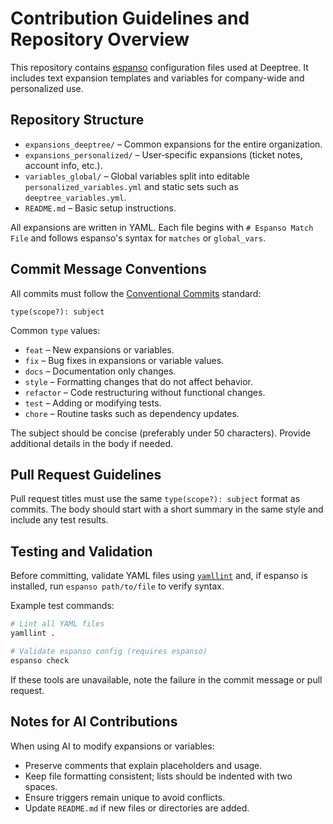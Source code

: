 # Contribution Guidelines and Repository Overview

This repository contains [espanso](https://espanso.org/) configuration files used at Deeptree. It includes text expansion templates and variables for company-wide and personalized use.

## Repository Structure

- `expansions_deeptree/` – Common expansions for the entire organization.
- `expansions_personalized/` – User‑specific expansions (ticket notes, account info, etc.).
- `variables_global/` – Global variables split into editable `personalized_variables.yml` and static sets such as `deeptree_variables.yml`.
- `README.md` – Basic setup instructions.

All expansions are written in YAML. Each file begins with `# Espanso Match File` and follows espanso's syntax for `matches` or `global_vars`.

## Commit Message Conventions

All commits must follow the [Conventional Commits](https://www.conventionalcommits.org) standard:

```
type(scope?): subject
```

Common `type` values:

- `feat` – New expansions or variables.
- `fix` – Bug fixes in expansions or variable values.
- `docs` – Documentation only changes.
- `style` – Formatting changes that do not affect behavior.
- `refactor` – Code restructuring without functional changes.
- `test` – Adding or modifying tests.
- `chore` – Routine tasks such as dependency updates.


The subject should be concise (preferably under 50 characters). Provide additional details in the body if needed.

## Pull Request Guidelines

Pull request titles must use the same `type(scope?): subject` format as commits. The body should start with a short summary in the same style and include any test results.

## Testing and Validation

Before committing, validate YAML files using [`yamllint`](https://github.com/adrienverge/yamllint) and, if espanso is installed, run `espanso path/to/file` to verify syntax.

Example test commands:

```bash
# Lint all YAML files
yamllint .

# Validate espanso config (requires espanso)
espanso check
```

If these tools are unavailable, note the failure in the commit message or pull request.

## Notes for AI Contributions

When using AI to modify expansions or variables:

- Preserve comments that explain placeholders and usage.
- Keep file formatting consistent; lists should be indented with two spaces.
- Ensure triggers remain unique to avoid conflicts.
- Update `README.md` if new files or directories are added.

